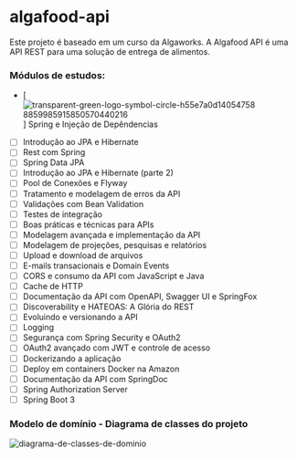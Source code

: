 # algafood-api
Este projeto é baseado em um curso da Algaworks. A Algafood API é uma API REST para uma solução de entrega de alimentos.


### Módulos de estudos: 
- [![transparent-green-logo-symbol-circle-h55e7a0d14054758 8859985915850570440216](https://user-images.githubusercontent.com/122272283/213443142-99ea4c7a-7f3b-4fc2-9edf-7fe529d2cc6a.jpg)] Spring e Injeção de Depêndencias
- [ ] Introdução ao JPA e Hibernate 
- [ ] Rest com Spring
- [ ] Spring Data JPA
- [ ] Introdução ao JPA e Hibernate (parte 2)
- [ ] Pool de Conexões e Flyway
- [ ] Tratamento e modelagem de erros da API
- [ ] Validações com Bean Validation
- [ ] Testes de integração
- [ ] Boas práticas e técnicas para APIs
- [ ] Modelagem avançada e implementação da API
- [ ] Modelagem de projeções, pesquisas e relatórios
- [ ] Upload e download de arquivos
- [ ] E-mails transacionais e Domain Events
- [ ] CORS e consumo da API com JavaScript e Java
- [ ] Cache de HTTP
- [ ] Documentação da API com OpenAPI, Swagger UI e SpringFox
- [ ] Discoverability e HATEOAS: A Glória do REST
- [ ] Evoluindo e versionando a API
- [ ] Logging
- [ ] Segurança com Spring Security e OAuth2
- [ ] OAuth2 avançado com JWT e controle de acesso
- [ ] Dockerizando a aplicação
- [ ] Deploy em containers Docker na Amazon
- [ ] Documentação da API com SpringDoc
- [ ] Spring Authorization Server
- [ ] Spring Boot 3

### Modelo de domínio - Diagrama de classes do projeto
![diagrama-de-classes-de-dominio](https://user-images.githubusercontent.com/122272283/213442821-20f595ed-0559-4c77-b296-38f005422eb3.jpg)


